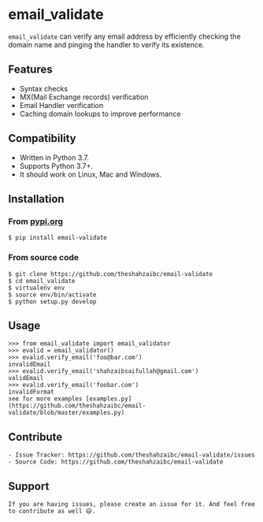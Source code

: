 ﻿# email_validate

`email_validate` can verify any email address by efficiently checking the domain name and pinging the handler to verify its existence.

## Features

- Syntax checks
- MX(Mail Exchange records) verification
- Email Handler verification
- Caching domain lookups to improve performance
 

## Compatibility
- Written in Python 3.7.
- Supports Python 3.7+.
- It should work on Linux, Mac and Windows.

## Installation
### From [pypi.org](https://pypi.org/project/email-validate/)
```
$ pip install email-validate
```
### From source code
```
$ git clone https://github.com/theshahzaibc/email-validate
$ cd email_validate
$ virtualenv env
$ source env/bin/activate
$ python setup.py develop
```

## Usage
```
>>> from email_validate import email_validator
>>> evalid = email_validator()
>>> evalid.verify_email('foo@bar.com')
invalidEmail
>>> evalid.verify_email('shahzaibsaifullah@gmail.com')
validEmail
>>> evalid.verify_email('foobar.com')
invalidFormat
see for more examples [examples.py](https://github.com/theshahzaibc/email-validate/blob/master/examples.py)
```
## Contribute
```
- Issue Tracker: https://github.com/theshahzaibc/email-validate/issues
- Source Code: https://github.com/theshahzaibc/email-validate
```
## Support
```
If you are having issues, please create an issue for it. And feel free to contribute as well 😄.
```
